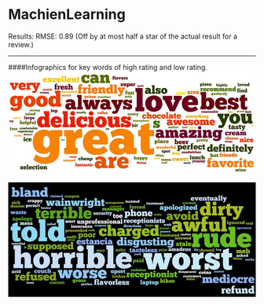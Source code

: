 MachienLearning
===============


Results:
RMSE: 0.89
(Off by at most half a star of the actual result for a review.)

- - - -
####Infographics for key words of high rating and low rating.
![picture alt](https://raw.githubusercontent.com/hangfei/MachienLearning/master/Infograph_good.jpg "Title is optional")

![picture alt](https://raw.githubusercontent.com/hangfei/MachienLearning/master/Infograph_bad.jpg "Title is optional")
